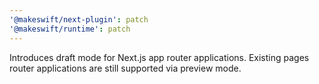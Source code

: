 ```yaml
---
'@makeswift/next-plugin': patch
'@makeswift/runtime': patch
---
```


Introduces draft mode for Next.js app router applications. Existing pages router applications are still supported via preview mode.
